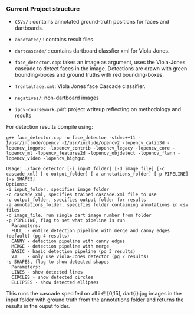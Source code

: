 ### Current Project structure



* `CSVs/` : contains annotated ground-truth positions for faces and dartboards. 

* `annotated/` : contains result files. 

* `dartcascade/` : contains dartboard classfier xml for Viola-Jones. 

* `face_detector.cpp`: takes an image as argument, uses the Viola-Jones cascade to detect faces in the image. Detections are drawn with green bounding-boxes and ground truths with red bounding-boxes.
 
* `frontalface.xml`: Viola Jones face Cascade classifier. 
 
* `negatives/`: non-dartboard images 
 
* `ipcv-coursework.pdf`: project writeup reflecting on methodology and results
 
For detection results compile using:

`g++ face_detector.cpp -o face_detector -std=c++11 -I/usr/include/opencv -I/usr/include/opencv2 -lopencv_calib3d -lopencv_imgproc -lopencv_contrib -lopencv_legacy -lopencv_core -lopencv_ml -lopencv_features2d -lopencv_objdetect -lopencv_flann -lopencv_video -lopencv_highgui`

```
Usage: ./face_detector [-i input_folder] [-d image_file] [-c cascade_xml] [-o output_folder] [-a annotations_folder] [-p PIPELINE] [-s SHAPES]
Options:
-i input_folder, specifies image folder
-c cascade_xml, specifies trained cascade.xml file to use
-o output_folder, specifies output folder for results
-a annotations_folder, specifies folder containing annotations in csv files
-d image_file, run single dart image number from folder
-p PIPELINE, flag to set what pipeline is run
  Parameters:
  FULL  - entire detection pipeline with merge and canny edges (default) (pg 4 results)
  CANNY - detection pipeline with canny edges
  MERGE - detection pipeline with merge
  BASIC - basic detection pipeline (pg 3 results)
  VJ    - only use Viola-Jones detector (pg 2 results)
-s SHAPES, flag to show detected shapes
  Parameters:
  LINES - show detected lines
  CIRCLES - show detected circles
  ELLIPSES - show detected ellipses
```


This runs the cascade specifed on all i ∈ [0,15], dart{i}.jpg images in the input folder with ground truth from the annotations folder and returns the results in the ouput folder.
